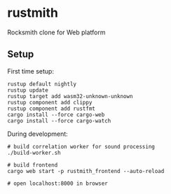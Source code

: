 # rustmith
Rocksmith clone for Web platform

## Setup

First time setup:

```shell
rustup default nightly
rustup update
rustup target add wasm32-unknown-unknown
rustup component add clippy
rustup component add rustfmt
cargo install --force cargo-web
cargo install --force cargo-watch
```

During development:

```shell
# build correlation worker for sound processing
./build-worker.sh

# build frontend
cargo web start -p rustmith_frontend --auto-reload

# open localhost:8000 in browser
```
